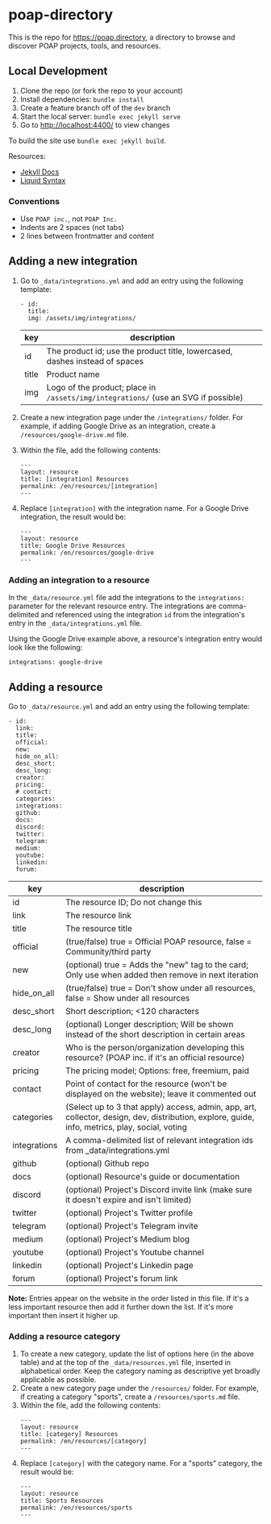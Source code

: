# poap-directory

This is the repo for <https://poap.directory>, a directory to browse and discover POAP projects, tools, and resources.



## Local Development

1. Clone the repo (or fork the repo to your account)
1. Install dependencies: `bundle install`
1. Create a feature branch off of the `dev` branch
1. Start the local server: `bundle exec jekyll serve`
1. Go to <http://localhost:4400/> to view changes

To build the site use `bundle exec jekyll build`.

Resources:

- [Jekyll Docs](https://jekyllrb.com/docs/)
- [Liquid Syntax](https://shopify.github.io/liquid/basics/introduction/)


### Conventions

- Use `POAP inc.`, not `POAP Inc.`
- Indents are 2 spaces (not tabs)
- 2 lines between frontmatter and content



## Adding a new integration

1. Go to `_data/integrations.yml` and add an entry using the following template:
    ```
    - id: 
      title: 
      img: /assets/img/integrations/
    ```

    key       | description 
    ----------|------------
    id        | The product id; use the product title, lowercased, dashes instead of spaces
    title     | Product name
    img       | Logo of the product; place in `/assets/img/integrations/` (use an SVG if possible)

1. Create a new integration page under the `/integrations/` folder. For example, if adding Google Drive as an integration, create a `/resources/google-drive.md` file.
1. Within the file, add the following contents:
    ```
    ---
    layout: resource
    title: [integration] Resources
    permalink: /en/resources/[integration]
    ---
    ```
1. Replace `[integration]` with the integration name. For a Google Drive integration, the result would be:
    ```
    ---
    layout: resource
    title: Google Drive Resources
    permalink: /en/resources/google-drive
    ---

    ```


### Adding an integration to a resource

In the `_data/resource.yml` file add the integrations to the `integrations:` parameter for the relevant resource entry. The integrations are comma-delimited and referenced using the integration `id` from the integration's entry in the `_data/integrations.yml` file.

Using the Google Drive example above, a resource's integration entry would look like the following:
```
integrations: google-drive
```




## Adding a resource

Go to `_data/resource.yml` and add an entry using the following template:

```
- id:
  link: 
  title: 
  official: 
  new: 
  hide_on_all: 
  desc_short: 
  desc_long: 
  creator: 
  pricing: 
  # contact: 
  categories: 
  integrations: 
  github: 
  docs: 
  discord: 
  twitter: 
  telegram: 
  medium: 
  youtube: 
  linkedin: 
  forum: 
 ```

key          | description 
-------------|------------
id           | The resource ID; Do not change this
link         | The resource link
title        | The resource title
official     | (true/false) true = Official POAP resource, false = Community/third party
new          | (optional) true = Adds the "new" tag to the card; Only use when added then remove in next iteration
hide_on_all  | (true/false) true = Don't show under all resources, false = Show under all resources
desc_short   | Short description; <120 characters
desc_long    | (optional) Longer description; Will be shown instead of the short description in certain areas
creator      | Who is the person/organization developing this resource? (POAP inc. if it's an official resource)
pricing      | The pricing model; Options: free, freemium, paid
contact      | Point of contact for the resource (won't be displayed on the website); leave it commented out
categories   | (Select up to 3 that apply) access, admin, app, art, collector, design, dev, distribution, explore, guide, info, metrics, play, social, voting 
integrations | A comma-delimited list of relevant integration ids from _data/integrations.yml
github       | (optional) Github repo
docs         | (optional) Resource's guide or documentation
discord      | (optional) Project's Discord invite link (make sure it doesn't expire and isn't limited)
twitter      | (optional) Project's Twitter profile
telegram     | (optional) Project's Telegram invite
medium       | (optional) Project's Medium blog
youtube      | (optional) Project's Youtube channel
linkedin     | (optional) Project's Linkedin page
forum        | (optional) Project's forum link

**Note:** Entries appear on the website in the order listed in this file. If it's a less important resource then add it further down the list. If it's more important then insert it higher up.

### Adding a resource category

1. To create a new category, update the list of options here (in the above table) and at the top of the `_data/resources.yml` file, inserted in alphabetical order. Keep the category naming as descriptive yet broadly applicable as possible.
1. Create a new category page under the `/resources/` folder. For example, if creating a category "sports", create a `/resources/sports.md` file.
1. Within the file, add the following contents:
    ```
    ---
    layout: resource
    title: [category] Resources
    permalink: /en/resources/[category]
    ---
    ```
1. Replace `[category]` with the category name. For a "sports" category, the result would be:
    ```
    ---
    layout: resource
    title: Sports Resources
    permalink: /en/resources/sports
    ---

    ```

